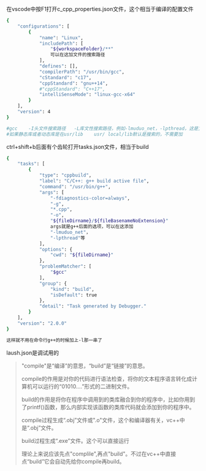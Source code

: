 在vscode中按F1打开c_cpp_properties.json文件，这个相当于编译的配置文件

```bash
{
    "configurations": [
        {
            "name": "Linux",
            "includePath": [
                "${workspaceFolder}/**"
                可以在这加文件的搜索路径
            ],
            "defines": [],
            "compilerPath": "/usr/bin/gcc",
            "cStandard": "c17",
            "cppStandard": "gnu++14",
            #"cppStandard": "C++17",
            "intelliSenseMode": "linux-gcc-x64"
        }
    ],
    "version": 4
}

#gcc	-I头文件搜索路径	-L库文性搜索路径，例如-lmuduo_net，-lpthread，这是文件库的名称
#如果静态库或者动态库是在usr/lib	usr/ local/lib默认是搜索的，不需要加
```

ctrl+shift+b后面有个齿轮打开tasks.json文件，相当于build

```bash
{
    "tasks": [
        {
            "type": "cppbuild",
            "label": "C/C++: g++ build active file",
            "command": "/usr/bin/g++",
            "args": [
                "-fdiagnostics-color=always",
                "-g",
                "*.cpp",
                "-o",
                "${fileDirname}/${fileBasenameNoExtension}"
                args就是g++后面的选项，可以在这添加
                "-lmuduo_net"，
                "-lpthread"等
            ],
            "options": {
                "cwd": "${fileDirname}"
            },
            "problemMatcher": [
                "$gcc"
            ],
            "group": {
                "kind": "build",
                "isDefault": true
            },
            "detail": "Task generated by Debugger."
        }
    ],
    "version": "2.0.0"
}

这样就不用在命令行g++的时候加上-l那一串了
```

laush.json是调试用的



> "compile"是“编译”的意思，“build”是“链接”的意思。
>
> compile的作用是对你的代码进行语法检查，将你的文本程序语言转化成计算机可以运行的“01010....”形式的二进制文件。
>
> build的作用是将你在程序中调用到的类库融合到你的程序中，比如你用到了printf()函数，那么内部实现该函数的类库代码就会添加到你的程序中。
>
> compile过程生成“.obj”文件或".o"文件，这个和编译器有关，vc++中是“.obj”文件。
>
> build过程生成“.exe”文件。这个可以直接运行
>
> 理论上来说应该先点"complile",再点"build"。不过在vc++中直接点“build”它会自动先给你compile再build。